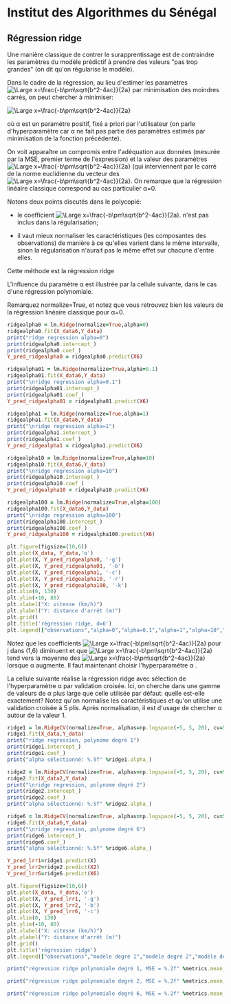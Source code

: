 
# Institut des Algorithmes du Sénégal

## Régression ridge

Une manière classique de contrer le surapprentissage est de contraindre les paramètres du modèle prédictif à prendre des valeurs "pas trop grandes" (on dit qu'on régularise le modèle).

Dans le cadre de la régression, au lieu d'estimer les paramètres  ![\Large x=\frac{-b\pm\sqrt{b^2-4ac}}{2a}](https://latex.codecogs.com/svg.latex?\Large&space;a_i)  par minimisation des moindres carrés, on peut chercher à minimiser:

![\Large x=\frac{-b\pm\sqrt{b^2-4ac}}{2a}](https://latex.codecogs.com/svg.latex?\Large&space;\sum_{i=1}^n|y[i]-a_0-\sum_{j=1}^da_jx[i]^j|^2+\alpha\sum_{j=1}^da_j^2)



où α est un paramètre positif, fixé a priori par l'utilisateur (on parle d'hyperparamètre car α ne fait pas partie des paramètres estimés par minimisation de la fonction précédente).

On voit apparaître un compromis entre l'adéquation aux données (mesurée par la MSE, premier terme de l'expression) et la valeur des paramètres  
![\Large x=\frac{-b\pm\sqrt{b^2-4ac}}{2a}](https://latex.codecogs.com/svg.latex?\Large&space;a_j) (qui interviennent par le carré de la norme euclidienne du vecteur des  ![\Large x=\frac{-b\pm\sqrt{b^2-4ac}}{2a}](https://latex.codecogs.com/svg.latex?\Large&space;a_d). On remarque que la régression linéaire classique correspond au cas particulier α=0.


Notons deux points discutés dans le polycopié:

- le coefficient ![\Large x=\frac{-b\pm\sqrt{b^2-4ac}}{2a}](https://latex.codecogs.com/svg.latex?\Large&space;a_0). n'est pas inclus dans la régularisation;

- il vaut mieux normaliser les caractéristiques (les composantes des observations) de manière à ce qu'elles varient dans le même intervalle, sinon la régularisation n'aurait pas le même effet sur chacune d'entre elles.


Cette méthode est la régression ridge

L'influence du paramètre α est illustrée par la cellule suivante, dans le cas d'une régression polynomiale.

Remarquez normalize=True, et notez que vous retrouvez bien les valeurs de la régression linéaire classique pour α=0.


```ruby
ridgealpha0 = lm.Ridge(normalize=True,alpha=0)
ridgealpha0.fit(X_data6,Y_data)
print("ridge regression alpha=0")
print(ridgealpha0.intercept_)
print(ridgealpha0.coef_)
Y_pred_ridgealpha0 = ridgealpha0.predict(X6)

ridgealpha01 = lm.Ridge(normalize=True,alpha=0.1)
ridgealpha01.fit(X_data6,Y_data)
print("\nridge regression alpha=0.1")
print(ridgealpha01.intercept_)
print(ridgealpha01.coef_)
Y_pred_ridgealpha01 = ridgealpha01.predict(X6)

ridgealpha1 = lm.Ridge(normalize=True,alpha=1)
ridgealpha1.fit(X_data6,Y_data)
print("\nridge regression alpha=1")
print(ridgealpha1.intercept_)
print(ridgealpha1.coef_)
Y_pred_ridgealpha1 = ridgealpha1.predict(X6)

ridgealpha10 = lm.Ridge(normalize=True,alpha=10)
ridgealpha10.fit(X_data6,Y_data)
print("\nridge regression alpha=10")
print(ridgealpha10.intercept_)
print(ridgealpha10.coef_)
Y_pred_ridgealpha10 = ridgealpha10.predict(X6)

ridgealpha100 = lm.Ridge(normalize=True,alpha=100)
ridgealpha100.fit(X_data6,Y_data)
print("\nridge regression alpha=100")
print(ridgealpha100.intercept_)
print(ridgealpha100.coef_)
Y_pred_ridgealpha100 = ridgealpha100.predict(X6)

plt.figure(figsize=(10,6))
plt.plot(X_data, Y_data,'o')
plt.plot(X, Y_pred_ridgealpha0, '-g')
plt.plot(X, Y_pred_ridgealpha01, '-b')
plt.plot(X, Y_pred_ridgealpha1, '-c')
plt.plot(X, Y_pred_ridgealpha10, '-r')
plt.plot(X, Y_pred_ridgealpha100, '-k')
plt.xlim(0, 130)
plt.ylim(-10, 80)
plt.xlabel("X: vitesse (km/h)")
plt.ylabel("Y: distance d'arrêt (m)")
plt.grid()
plt.title('régression ridge, d=6')
plt.legend(["observations","alpha=0","alpha=0.1","alpha=1","alpha=10","alpha=100"]);
```

Notez que les coefficients ![\Large x=\frac{-b\pm\sqrt{b^2-4ac}}{2a}](https://latex.codecogs.com/svg.latex?\Large&space;a_j) pour j dans (1,6) diminuent et que ![\Large x=\frac{-b\pm\sqrt{b^2-4ac}}{2a}](https://latex.codecogs.com/svg.latex?\Large&space;a_0) tend vers la moyenne des ![\Large x=\frac{-b\pm\sqrt{b^2-4ac}}{2a}](https://latex.codecogs.com/svg.latex?\Large&space;Ydata[i]) lorsque α augmente. Il faut maintenant choisir l'hyperparamètre α .




   
La cellule suivante réalise la régression ridge avec sélection de l'hyperparamètre  α  par validation croisée. Ici, on cherche dans une gamme de valeurs de  α  plus large que celle utilisée par défaut: quelle est-elle exactement? Notez qu'on normalise les caractéristiques et qu'on utilise une validation croisée à 5 plis. Après normalisation, il est d'usage de chercher  α  autour de la valeur 1.

```ruby
ridge1 = lm.RidgeCV(normalize=True, alphas=np.logspace(-5, 5, 20), cv=5)
ridge1.fit(X_data,Y_data)
print("ridge regression, polynome degré 1")
print(ridge1.intercept_)
print(ridge1.coef_)
print("alpha sélectionné: %.5f" %ridge1.alpha_)

ridge2 = lm.RidgeCV(normalize=True, alphas=np.logspace(-5, 5, 20), cv=5)
ridge2.fit(X_data2,Y_data)
print("\nridge regression, polynome degré 2")
print(ridge2.intercept_)
print(ridge2.coef_)
print("alpha sélectionné: %.5f" %ridge2.alpha_)

ridge6 = lm.RidgeCV(normalize=True, alphas=np.logspace(-5, 5, 20), cv=5)
ridge6.fit(X_data6,Y_data)
print("\nridge regression, polynome degré 6")
print(ridge6.intercept_)
print(ridge6.coef_)
print("alpha sélectionné: %.5f" %ridge6.alpha_)
```

```ruby
Y_pred_lrr1=ridge1.predict(X)
Y_pred_lrr2=ridge2.predict(X2)
Y_pred_lrr6=ridge6.predict(X6)

plt.figure(figsize=(10,6))
plt.plot(X_data, Y_data,'o')
plt.plot(X, Y_pred_lrr1, '-g')
plt.plot(X, Y_pred_lrr2, '-b')
plt.plot(X, Y_pred_lrr6, '-c')
plt.xlim(0, 130)
plt.ylim(-10, 80)
plt.xlabel("X: vitesse (km/h)")
plt.ylabel("Y: distance d'arrêt (m)")
plt.grid()
plt.title('régression ridge')
plt.legend(["observations","modèle degré 1","modèle degré 2","modèle degré 6"]);
```

```ruby
print("régression ridge polynomiale degré 1, MSE = %.2f" %metrics.mean_squared_error(Y_data,ridge1.predict(X_data)))

print("régression ridge polynomiale degré 2, MSE = %.2f" %metrics.mean_squared_error(Y_data,ridge2.predict(X_data2)))

print("régression ridge polynomiale degré 6, MSE = %.2f" %metrics.mean_squared_error(Y_data,ridge6.predict(X_data6)))
```
